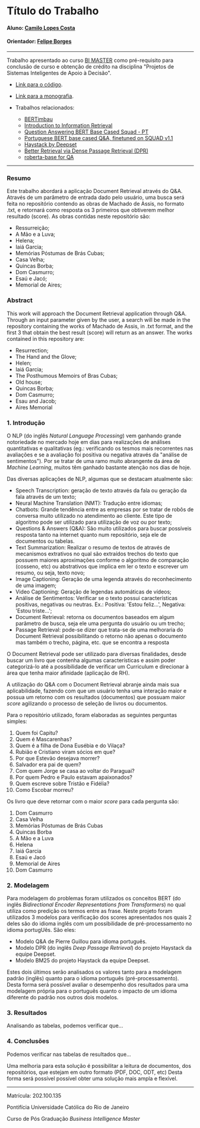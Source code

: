 <!-- antes de enviar a versão final, solicitamos que todos os comentários, colocados para orientação ao aluno, sejam removidos do arquivo -->
# Título do Trabalho

#### Aluno: [Camilo Lopes Costa](https://github.com/milocosta)
#### Orientador: [Felipe Borges](https://github.com/FelipeBorgesC)
<!--#### Co-orientador(/a/es/as): [Nome Sobrenome](https://github.com/link_do_github) e [Nome Sobrenome](https://github.com/link_do_github). <!-- caso não aplicável, remover esta linha -->

---

Trabalho apresentado ao curso [BI MASTER](https://ica.puc-rio.ai/bi-master) como pré-requisito para conclusão de curso e obtenção de crédito na disciplina "Projetos de Sistemas Inteligentes de Apoio à Decisão".

<!-- para os links a seguir, caso os arquivos estejam no mesmo repositório que este README, não há necessidade de incluir o link completo: basta incluir o nome do arquivo, com extensão, que o GitHub completa o link corretamente -->
- [Link para o código](https://github.com/milocosta/projetofinal/blob/develop/script/main.ipynb). <!-- caso não aplicável, remover esta linha -->

- [Link para a monografia](https://github.com/milocosta/projetofinal). <!-- caso não aplicável, remover esta linha -->

- Trabalhos relacionados: <!-- caso não aplicável, remover estas linhas -->
    - [BERTimbau](https://github.com/neuralmind-ai/portuguese-bert)
    - [Introduction to Information Retrieval](https://www.kaggle.com/code/vabatista/introduction-to-information-retrieval)
    - [Question Answering BERT Base Cased Squad - PT](https://colab.research.google.com/drive/18ueLdi_V321Gz37x4gHq8mb4XZSGWfZx?usp=sharing)
    - [Portuguese BERT base cased Q&A, finetuned on SQUAD v1.1](https://huggingface.co/pierreguillou/bert-base-cased-squad-v1.1-portuguese?context=Meu+nome+%C3%A9+John%2C+tenho+20+anos%2C+moro+no+Brasil.+Estudo+no+Canad%C3%A1.&question=Onde+eu+estudo%3F)
    - [Haystack by Deepset](https://haystack.deepset.ai/overview/intro)
    - [Better Retrieval via Dense Passage Retrieval (DPR)](https://colab.research.google.com/github/deepset-ai/haystack/blob/master/tutorials/Tutorial6_Better_Retrieval_via_DPR.ipynb)
    - [roberta-base for QA](https://huggingface.co/deepset/roberta-base-squad2)

---

### Resumo
<!-- trocar o texto abaixo pelo resumo do trabalho, em português -->
Este trabalho abordará a aplicação Document Retrieval através do Q&A. Através de um parâmetro de entrada dado pelo usuário, uma busca será feita no repositório contendo as obras de Machado de Assis, no formato .txt, e retornará como resposta os 3 primeiros que obtiverem melhor resultado (score).
As obras contidas neste repositório são:
* Ressurreição;
* A Mão e a Luva;
* Helena;
* Iaiá Garcia;
* Memórias Póstumas de Brás Cubas;
* Casa Velha;
* Quincas Borba;
* Dom Casmurro;
* Esaú e Jacó;
* Memorial de Aires;


### Abstract <!-- Opcional! Caso não aplicável, remover esta seção -->
<!-- trocar o texto abaixo pelo resumo do trabalho, em inglês -->
This work will approach the Document Retrieval application through Q&A. Through an input parameter given by the user, a search will be made in the repository containing the works of Machado de Assis, in .txt format, and the first 3 that obtain the best result (score) will return as an answer.
The works contained in this repository are:
* Resurrection;
* The Hand and the Glove;
* Helen;
* Iaiá Garcia;
* The Posthumous Memoirs of Bras Cubas;
* Old house;
* Quincas Borba;
* Dom Casmurro;
* Esau and Jacob;
* Aires Memorial



### 1. Introdução

O NLP (do inglês *Natural Language Processing*) vem ganhando grande notoriedade no mercado hoje em dias para realizações de análises quantitativas e qualitativas (eg.: verificando os tesmos mais recorrentes nas avaliações e se a avaliação foi positiva ou negativa através da "análise de sentimentos"). Por se tratar de uma ramo muito abrangente da área de *Machine Learning*, muitos têm ganhado bastante atenção nos dias de hoje.

Das diversas aplicações de NLP, algumas que se destacam atualmente são:
* Speech Transcription: geração de texto através da fala ou geração da fala através de um texto;
* Neural Machine Translation (NMT): Tradução entre idiomas;
* Chatbots: Grande tendência entre as empresas por se tratar de robôs de conversa muito utilizado no atendimento ao cliente. Este tipo de algoritmo pode ser utilizado para utilização de voz ou por texto;
* Questions & Answers (Q&A): São muito utilizados para buscar possíveis resposta tanto na internet quanto num repositório, seja ele de documentos ou tabelas.
* Text Summarization: Realizar o resumo de textos de através de mecanismos extrativos no qual são extraídos trechos do texto que possuem maiores aproximações conforme o algoritmo de comparação (cosseno, etc) ou abstrativos que implica em ler o texto e escrever um resumo, ou seja, texto novo;
* Image Captioning: Geração de uma legenda através do reconhecimento de uma imagem;
* Video Captioning: Geração de legendas automáticas de vídeos;
* Análise de Sentimentos: Verificar se o texto possui características positivas, negativas ou neutras. Ex.: Positiva: 'Estou feliz...', Negativa: 'Estou triste...';
* Document Retrieval: retorna os documentos baseados em algum parâmetro de busca, seja ele uma pergunta do usuário ou um trecho;
* Passage Retrieval: pode-se dizer que trata-se de uma melhoraria do Document Retrieval possibilitando o retorno não apenas o documento mas também o trecho, página, etc. que se encontra a resposta

O Document Retrieval pode ser utilizado para diversas finalidades, desde buscar um livro que contenha algumas características e assim poder categorizá-lo até a possibilidade de verificar um Curriculum e direcionar à área que tenha maior afinidade (aplicação de RH).

A utilização do Q&A com o Document Retrieval abranje ainda mais sua aplicabilidade, fazendo com que um usuário tenha uma interação maior e possua um retorno com os resultados (documentos) que possuam maior *score* agilizando o processo de seleção de livros ou documentos.

Para o repositório utilizado, foram elaboradas as seguintes perguntas simples:
1. Quem foi Capitu?
2. Quem é Mascarenhas?
3. Quem é a filha de Dona Eusébia e do Vilaça?
4. Rubião e Cristiano viram sócios em que?
5. Por que Estevão desejava morrer?
6. Salvador era pai de quem?
7. Com quem Jorge se casa ao voltar do Paraguai?
8. Por quem Pedro e Paulo estavam apaixonados?
9. Quem escreve sobre Tristão e Fidélia?
10. Como Escobar morreu?

Os livro que deve retornar com o maior *score* para cada pergunta são:
1. Dom Casmurro
2. Casa Velha
3. Memórias Póstumas de Brás Cubas
4. Quincas Borba
5. A Mão e a Luva
6. Helena
7. Iaiá Garcia
8. Esaú e Jacó
9. Memorial de Aires
10. Dom Casmurro

### 2. Modelagem

Para modelagem do problemas foram utilizados os conceitos BERT (do inglês *Bidirectional Encoder Representations from Transformers*) no qual utiliza como predição os termos entre as frase. Neste projeto foram utilizados 3 modelos para verificação dos scores apresentados nos quais 2 deles são do idioma inglês com um possibilidade de pré-processamento no idioma portugUês. São eles:
- Modelo Q&A de Pierre Guillou para idioma português.
- Modelo DPR (do inglês *Deep Passage Retrieval*) do projeto Haystack da equipe Deepset.
- Modelo BM25 do projeto Haystack da equipe Deepset.

Estes dois últimos serão analisados os valores tanto para a modelagem padrão (inglês) quanto para o idioma português (pré-processamento). Desta forma será possível avaliar o desempenho dos resultados para uma modelagem própria para o português quanto o impacto de um idioma diferente do padrão nos outros dois modelos.

### 3. Resultados

Analisando as tabelas, podemos verificar que...


### 4. Conclusões

Podemos verificar nas tabelas de resultados que...

Uma melhoria para esta solução é possibilitar a leitura de documentos, dos repositórios, que estejam em outro formato (PDF, DOC, ODT, etc) Desta forma será possível possível obter uma solução mais ampla e flexível.

---

Matrícula: 202.100.135

Pontifícia Universidade Católica do Rio de Janeiro

Curso de Pós Graduação *Business Intelligence Master*
